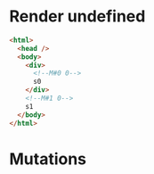 # Render undefined
```html
<html>
  <head />
  <body>
    <div>
      <!--M#0 0-->
      s0
    </div>
    <!--M#1 0-->
    s1
  </body>
</html>
```

# Mutations
```

```